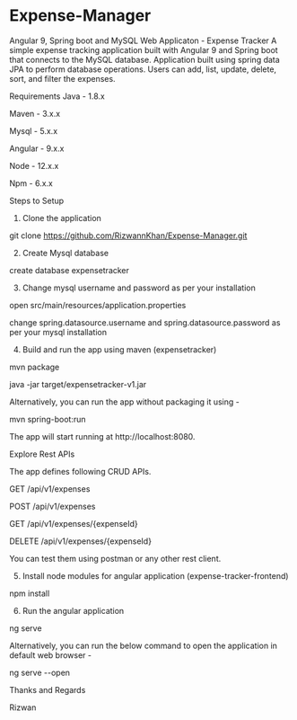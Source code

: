 # Expense-Manager

Angular 9, Spring boot and MySQL Web Applicaton - Expense Tracker
A simple expense tracking application built with Angular 9 and Spring boot that connects to the MySQL database. Application built using spring data JPA to perform database operations. Users can add, list, update, delete, sort, and filter the expenses.

Requirements
Java - 1.8.x

Maven - 3.x.x

Mysql - 5.x.x

Angular - 9.x.x

Node - 12.x.x

Npm - 6.x.x

Steps to Setup

1. Clone the application

git clone https://github.com/RizwannKhan/Expense-Manager.git

2. Create Mysql database

create database expensetracker

3. Change mysql username and password as per your installation

open src/main/resources/application.properties

change spring.datasource.username and spring.datasource.password as per your mysql installation

4. Build and run the app using maven (expensetracker)

mvn package

java -jar target/expensetracker-v1.jar

Alternatively, you can run the app without packaging it using -

mvn spring-boot:run

The app will start running at http://localhost:8080.

Explore Rest APIs

The app defines following CRUD APIs.

GET /api/v1/expenses

POST /api/v1/expenses

GET /api/v1/expenses/{expenseId}

DELETE /api/v1/expenses/{expenseId}

You can test them using postman or any other rest client.

5. Install node modules for angular application (expense-tracker-frontend)

npm install

6. Run the angular application

ng serve

Alternatively, you can run the below command to open the application in default web browser -

ng serve --open


Thanks and Regards

Rizwan
